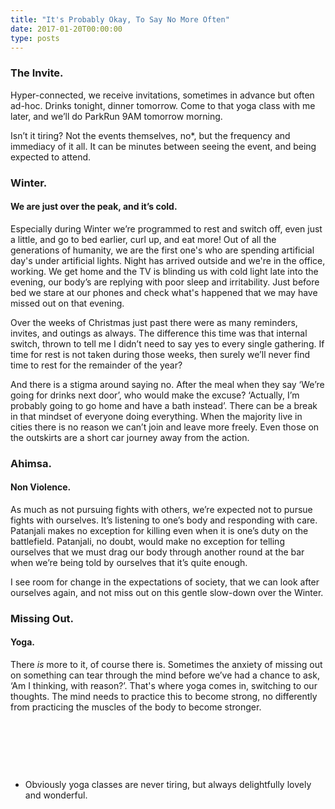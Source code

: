 ```yaml
---
title: "It's Probably Okay, To Say No More Often"
date: 2017-01-20T00:00:00
type: posts
---
```

<h3>The Invite.</h3>
Hyper-connected, we receive invitations, sometimes in advance but often ad-hoc. Drinks tonight, dinner tomorrow. Come to that yoga class with me later, and we’ll do ParkRun 9AM tomorrow morning.

Isn’t it tiring? Not the events themselves, no*, but the frequency and immediacy of it all. It can be minutes between seeing the event, and being expected to attend.
<h3>Winter.</h3>
<h4>We are just over the peak, and it’s cold.</h4>
Especially during Winter we’re programmed to rest and switch off, even just a little, and go to bed earlier, curl up, and eat more! Out of all the generations of humanity, we are the first one's who are spending artificial day's under artificial lights. Night has arrived outside and we're in the office, working. We get home and the TV is blinding us with cold light late into the evening, our body’s are replying with poor sleep and irritability. Just before bed we stare at our phones and check what's happened that we may have missed out on that evening.

Over the weeks of Christmas just past there were as many reminders, invites, and outings as always. The difference this time was that internal switch, thrown to tell me I didn’t need to say yes to every single gathering. If time for rest is not taken during those weeks, then surely we’ll never find time to rest for the remainder of the year?

And there is a stigma around saying no. After the meal when they say ‘We’re going for drinks next door’, who would make the excuse? ‘Actually, I’m probably going to go home and have a bath instead’. There can be a break in that mindset of everyone doing everything. When the majority live in cities there is no reason we can’t join and leave more freely. Even those on the outskirts are a short car journey away from the action.
<h3>Ahimsa.</h3>
<h4>Non Violence.</h4>
As much as not pursuing fights with others, we’re expected not to pursue fights with ourselves. It’s listening to one’s body and responding with care. Patanjali makes no exception for killing even when it is one’s duty on the battlefield. Patanjali, no doubt, would make no exception for telling ourselves that we must drag our body through another round at the bar when we’re being told by ourselves that it’s quite enough.

I see room for change in the expectations of society, that we can look after ourselves again, and not miss out on this gentle slow-down over the Winter.
<h3>Missing Out.</h3>
<h4>Yoga.</h4>
There <em>is</em> more to it, of course there is. Sometimes the anxiety of missing out on something can tear through the mind before we’ve had a chance to ask, ‘Am I thinking, with reason?’. That's where yoga comes in, switching to our thoughts. The mind needs to practice this to become strong, no differently from practicing the muscles of the body to become stronger.

&nbsp;

&nbsp;

&nbsp;

* Obviously yoga classes are never tiring, but always delightfully lovely and wonderful.
